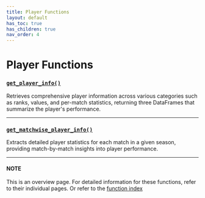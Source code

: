 ```yaml
---
title: Player Functions
layout: default
has_toc: true
has_children: true
nav_order: 4
---
```


# Player Functions



### [`get_player_info()`](/kabaddiPy/player-functions/get_player_info.html)

Retrieves comprehensive player information across various categories such as ranks, values, and per-match statistics, returning three DataFrames that summarize the player's performance.

---

### [`get_matchwise_player_info()`](/kabaddiPy/player-functions/get_matchwise_player_info.html)

Extracts detailed player statistics for each match in a given season, providing match-by-match insights into player performance.

---

#### NOTE

This is an overview page. For detailed information for these functions, refer to their individual pages. Or refer to the [function index](/kabaddiPy/function-index.html)